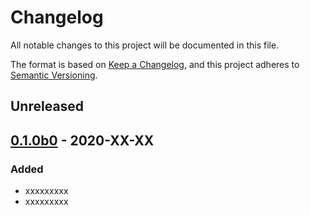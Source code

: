 # Changelog

All notable changes to this project will be documented in this file.

The format is based on [Keep a Changelog](https://keepachangelog.com/en/1.0.0/), and this project adheres to
 [Semantic Versioning](https://semver.org/spec/v2.0.0.html).
 
## Unreleased

## [0.1.0b0]() - 2020-XX-XX

### Added

* xxxxxxxxx
* xxxxxxxxx

